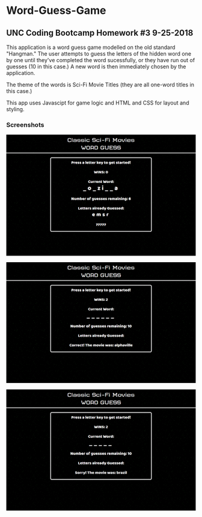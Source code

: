 # Word-Guess-Game
## UNC Coding Bootcamp Homework #3  9-25-2018

This application is a word guess game modelled on the old standard "Hangman." The user attempts to guess the letters of the hidden word one by one until they've completed the word sucessfully, or they have run out of guesses (10 in this case.) A new word is then immediately chosen by the application.

The theme of the words is Sci-Fi Movie Titles (they are all one-word titles in this case.)

This app uses Javascipt for game logic and HTML and CSS for layout and styling.

### Screenshots

![Bio](screens/screencapture-zinc-glaze-github-io-Word-Guess-Game-2019-06-27-19_14_20.png)

![Portfolio](screens/screencapture-zinc-glaze-github-io-Word-Guess-Game-2019-06-27-19_15_33.png)

![Contact](screens/screencapture-zinc-glaze-github-io-Word-Guess-Game-2019-06-27-19_16_56.png)








